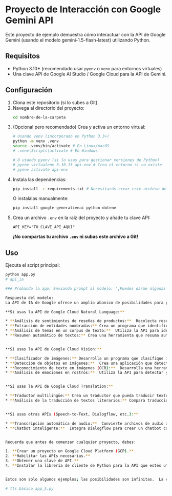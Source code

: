 # Proyecto de Interacción con Google Gemini API

Este proyecto de ejemplo demuestra cómo interactuar con la API de Google Gemini (usando el modelo gemini-1.5-flash-latest) utilizando Python.

## Requisitos

* Python 3.10+ (recomendado usar `pyenv` o `venv` para entornos virtuales)
* Una clave API de Google AI Studio / Google Cloud para la API de Gemini.

## Configuración

1.  Clona este repositorio (si lo subes a Git).
2.  Navega al directorio del proyecto:
    ```bash
    cd nombre-de-la-carpeta
    ```
3.  (Opcional pero recomendado) Crea y activa un entorno virtual:
    ```bash
    # Usando venv (incorporado en Python 3.3+)
    python -m venv .venv
    source .venv/bin/activate # En Linux/macOS
    # .venv\Scripts\activate # En Windows

    # O usando pyenv (si lo usas para gestionar versiones de Python)
    # pyenv virtualenv 3.10.13 api-env # Crea el entorno si no existe
    # pyenv activate api-env
    ```
4.  Instala las dependencias:
    ```bash
    pip install -r requirements.txt # Necesitarás crear este archivo después (ver abajo)
    ```
    O instalalas manualmente:
    ```bash
    pip install google-generativeai python-dotenv
    ```
5.  Crea un archivo `.env` en la raíz del proyecto y añade tu clave API:
    ```dotenv
    API_KEY="TU_CLAVE_API_AQUI"
    ```
    **¡No compartas tu archivo `.env` ni subas este archivo a Git!**

## Uso

Ejecuta el script principal:

```bash
python app.py
# api_ia

### Probando la app: Enviando prompt al modelo: '¿Puedes darme algunas ideas de proyectos en Python usando la apikey de IA de Google?'

Respuesta del modelo:
La API de IA de Google ofrece un amplio abanico de posibilidades para proyectos en Python.  Para darte ideas concretas, necesito saber qué APIs de Google Cloud AI específicamente te interesan (por ejemplo,  Natural Language, Vision, Translation, Speech-to-Text, etc.).  Sin embargo, aquí te doy algunas ideas, agrupadas por tipo de API, que puedes adaptar a tus intereses:

**Si usas la API de Google Cloud Natural Language:**

* **Análisis de sentimientos de reseñas de productos:**  Recolecta reseñas de productos de un sitio web (scraping web) y utiliza la API para determinar el sentimiento (positivo, negativo, neutral) expresado en cada reseña.  Puedes visualizar los resultados en un gráfico o generar un resumen general del sentimiento del producto.
* **Extracción de entidades nombradas:** Crea un programa que identifique personas, organizaciones, lugares y otros conceptos clave en un texto.  Esto podría ser útil para analizar noticias, artículos académicos o incluso literatura.
* **Análisis de temas en un corpus de texto:**  Utiliza la API para identificar los temas principales que se discuten en un conjunto de documentos.  Imagina analizar un conjunto de tweets sobre un tema en particular para identificar las tendencias de conversación.
* **Resumen automático de textos:** Crea una herramienta que resuma automáticamente artículos de noticias o documentos largos, utilizando las capacidades de la API para generar resúmenes concisos y relevantes.


**Si usas la API de Google Cloud Vision:**

* **Clasificador de imágenes:** Desarrolla un programa que clasifique imágenes según su contenido (ej: gato, perro, paisaje, etc.).  Puedes expandirlo para crear un sistema de etiquetado automático de imágenes.
* **Detección de objetos en imágenes:**  Crea una aplicación que detecte objetos específicos en imágenes (ej: coches, personas, señales de tráfico).  Esto podría utilizarse para aplicaciones de seguridad o automatización.
* **Reconocimiento de texto en imágenes (OCR):**  Desarrolla una herramienta que extraiga texto de imágenes, útil para digitalizar documentos o analizar imágenes con información textual.
* **Análisis de emociones en rostros:**  Utiliza la API para detectar y analizar las emociones expresadas en rostros humanos dentro de una imagen.


**Si usas la API de Google Cloud Translation:**

* **Traductor multilingüe:** Crea un traductor que pueda traducir texto entre varios idiomas.  Puedes agregar funciones adicionales, como la detección automática del idioma de origen.
* **Análisis de la traducción de textos literarios:** Compara traducciones de un texto literario en diferentes idiomas para analizar las diferencias en el estilo y la precisión.


**Si usas otras APIs (Speech-to-Text, Dialogflow, etc.):**

* **Transcripción automática de audio:**  Convierte archivos de audio a texto utilizando la API Speech-to-Text.  Puedes aplicarlo a podcasts, entrevistas o cualquier otro archivo de audio.
* **Chatbot inteligente:**  Integra Dialogflow para crear un chatbot con capacidades de conversación natural.  Este chatbot podría responder preguntas, realizar tareas o proporcionar información.


Recuerda que antes de comenzar cualquier proyecto, debes:

1. **Crear un proyecto en Google Cloud Platform (GCP).**
2. **Habilitar las APIs necesarias.**
3. **Obtener una clave de API.**
4. **Instalar la librería de cliente de Python para la API que estés utilizando.**


Estos son solo algunos ejemplos; las posibilidades son infinitas.  La clave está en identificar un problema que te interese resolver y explorar cómo las APIs de Google Cloud AI pueden ayudarte a lograrlo.  Recuerda consultar la documentación de cada API para entender sus capacidades y limitaciones.

# tts básico app_5.py
